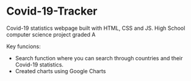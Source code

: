 # Covid-19-Tracker

Covid-19 statistics webpage built with HTML, CSS and JS. High School computer science project graded A

Key funcions:
- Search function where you can search through countries and their Covid-19 statistics.
- Created charts using Google Charts
